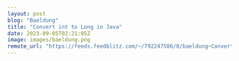 ```yaml
---
layout: post
blog: "Baeldung"
title: "Convert int to Long in Java"
date: 2023-09-05T02:21:05Z
image: images/baeldung.png
remote_url: "https://feeds.feedblitz.com/~/792247586/0/baeldung~Convert-int-to-Long-in-Java"
---
```

